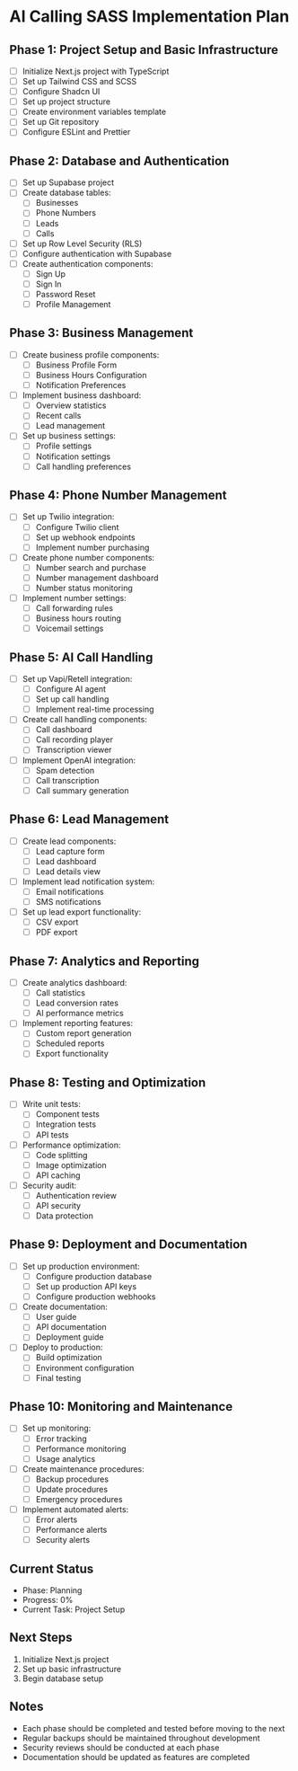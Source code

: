 # AI Calling SASS Implementation Plan

## Phase 1: Project Setup and Basic Infrastructure
- [ ] Initialize Next.js project with TypeScript
- [ ] Set up Tailwind CSS and SCSS
- [ ] Configure Shadcn UI
- [ ] Set up project structure
- [ ] Create environment variables template
- [ ] Set up Git repository
- [ ] Configure ESLint and Prettier

## Phase 2: Database and Authentication
- [ ] Set up Supabase project
- [ ] Create database tables:
  - [ ] Businesses
  - [ ] Phone Numbers
  - [ ] Leads
  - [ ] Calls
- [ ] Set up Row Level Security (RLS)
- [ ] Configure authentication with Supabase
- [ ] Create authentication components:
  - [ ] Sign Up
  - [ ] Sign In
  - [ ] Password Reset
  - [ ] Profile Management

## Phase 3: Business Management
- [ ] Create business profile components:
  - [ ] Business Profile Form
  - [ ] Business Hours Configuration
  - [ ] Notification Preferences
- [ ] Implement business dashboard:
  - [ ] Overview statistics
  - [ ] Recent calls
  - [ ] Lead management
- [ ] Set up business settings:
  - [ ] Profile settings
  - [ ] Notification settings
  - [ ] Call handling preferences

## Phase 4: Phone Number Management
- [ ] Set up Twilio integration:
  - [ ] Configure Twilio client
  - [ ] Set up webhook endpoints
  - [ ] Implement number purchasing
- [ ] Create phone number components:
  - [ ] Number search and purchase
  - [ ] Number management dashboard
  - [ ] Number status monitoring
- [ ] Implement number settings:
  - [ ] Call forwarding rules
  - [ ] Business hours routing
  - [ ] Voicemail settings

## Phase 5: AI Call Handling
- [ ] Set up Vapi/Retell integration:
  - [ ] Configure AI agent
  - [ ] Set up call handling
  - [ ] Implement real-time processing
- [ ] Create call handling components:
  - [ ] Call dashboard
  - [ ] Call recording player
  - [ ] Transcription viewer
- [ ] Implement OpenAI integration:
  - [ ] Spam detection
  - [ ] Call transcription
  - [ ] Call summary generation

## Phase 6: Lead Management
- [ ] Create lead components:
  - [ ] Lead capture form
  - [ ] Lead dashboard
  - [ ] Lead details view
- [ ] Implement lead notification system:
  - [ ] Email notifications
  - [ ] SMS notifications
- [ ] Set up lead export functionality:
  - [ ] CSV export
  - [ ] PDF export

## Phase 7: Analytics and Reporting
- [ ] Create analytics dashboard:
  - [ ] Call statistics
  - [ ] Lead conversion rates
  - [ ] AI performance metrics
- [ ] Implement reporting features:
  - [ ] Custom report generation
  - [ ] Scheduled reports
  - [ ] Export functionality

## Phase 8: Testing and Optimization
- [ ] Write unit tests:
  - [ ] Component tests
  - [ ] Integration tests
  - [ ] API tests
- [ ] Performance optimization:
  - [ ] Code splitting
  - [ ] Image optimization
  - [ ] API caching
- [ ] Security audit:
  - [ ] Authentication review
  - [ ] API security
  - [ ] Data protection

## Phase 9: Deployment and Documentation
- [ ] Set up production environment:
  - [ ] Configure production database
  - [ ] Set up production API keys
  - [ ] Configure production webhooks
- [ ] Create documentation:
  - [ ] User guide
  - [ ] API documentation
  - [ ] Deployment guide
- [ ] Deploy to production:
  - [ ] Build optimization
  - [ ] Environment configuration
  - [ ] Final testing

## Phase 10: Monitoring and Maintenance
- [ ] Set up monitoring:
  - [ ] Error tracking
  - [ ] Performance monitoring
  - [ ] Usage analytics
- [ ] Create maintenance procedures:
  - [ ] Backup procedures
  - [ ] Update procedures
  - [ ] Emergency procedures
- [ ] Implement automated alerts:
  - [ ] Error alerts
  - [ ] Performance alerts
  - [ ] Security alerts

## Current Status
- Phase: Planning
- Progress: 0%
- Current Task: Project Setup

## Next Steps
1. Initialize Next.js project
2. Set up basic infrastructure
3. Begin database setup

## Notes
- Each phase should be completed and tested before moving to the next
- Regular backups should be maintained throughout development
- Security reviews should be conducted at each phase
- Documentation should be updated as features are completed 